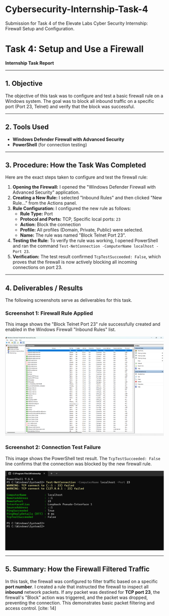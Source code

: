 # Cybersecurity-Internship-Task-4
Submission for Task 4 of the Elevate Labs Cyber Security Internship: Firewall Setup and Configuration.

# Task 4: Setup and Use a Firewall

**Internship Task Report**

---

## 1. Objective

The objective of this task was to configure and test a basic firewall rule on a Windows system. The goal was to block all inbound traffic on a specific port (Port 23, Telnet) and verify that the block was successful. 

---

## 2. Tools Used

* **Windows Defender Firewall with Advanced Security** 
* **PowerShell** (for connection testing)

---

## 3. Procedure: How the Task Was Completed

Here are the exact steps taken to configure and test the firewall rule:

1.  **Opening the Firewall:** I opened the "Windows Defender Firewall with Advanced Security" application.
2.  **Creating a New Rule:** I selected "Inbound Rules" and then clicked "New Rule..." from the Actions panel.
3.  **Rule Configuration:** I configured the new rule as follows:
    * **Rule Type:** Port
    * **Protocol and Ports:** TCP, Specific local ports: `23` 
    * **Action:** Block the connection
    * **Profile:** All profiles (Domain, Private, Public) were selected.
    * **Name:** The rule was named "Block Telnet Port 23".
4.  **Testing the Rule:** To verify the rule was working, I opened PowerShell and ran the command `Test-NetConnection -ComputerName localhost -Port 23`. 
5.  **Verification:** The test result confirmed `TcpTestSucceeded: False`, which proves that the firewall is now actively blocking all incoming connections on port 23.

---

## 4. Deliverables / Results

The following screenshots serve as deliverables for this task.

### Screenshot 1: Firewall Rule Applied
This image shows the "Block Telnet Port 23" rule successfully created and enabled in the Windows Firewall "Inbound Rules" list.

![Windows Firewall Rule](firewall-rule-list.png)

### Screenshot 2: Connection Test Failure
This image shows the PowerShell test result. The `TcpTestSucceeded: False` line confirms that the connection was blocked by the new firewall rule.

![PowerShell Test Result](powershell-test-result.png)

---

## 5. Summary: How the Firewall Filtered Traffic

In this task, the firewall was configured to filter traffic based on a specific **port number**. I created a rule that instructed the firewall to inspect all **inbound** network packets. If any packet was destined for **TCP port 23**, the firewall's "Block" action was triggered, and the packet was dropped, preventing the connection. This demonstrates basic packet filtering and access control. [cite: 14]
